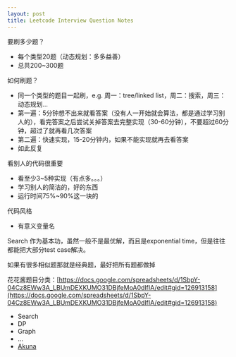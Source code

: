 ```yaml
---
layout: post
title: Leetcode Interview Question Notes
---
```


要刷多少题？

- 每个类型20题（动态规划：多多益善）
- 总共200~300题

如何刷题？

- 同一个类型的题目一起刷，e.g. 周一：tree/linked list，周二：搜索，周三：动态规划...
- 第一遍：5分钟想不出来就看答案（没有人一开始就会算法，都是通过学习别人的），看完答案之后尝试关掉答案去完整实现（30-60分钟），不要超过60分钟，超过了就再看几次答案
- 第二遍：快速实现，15-20分钟内，如果不能实现就再去看答案
- 如此反复

看别人的代码很重要

- 看至少3~5种实现（有点多。。。）
- 学习别人的简洁的，好的东西
- 运行时间75%~90%这一块的

代码风格

- 有意义变量名

Search 作为基本功，虽然一般不是最优解，而且是exponential time，但是往往都能把大部分test case解决。

如果有很多相似题那就是经典题，最好把所有题都做掉

花花酱题目分类：[https://docs.google.com/spreadsheets/d/1SbpY-04Cz8EWw3A_LBUmDEXKUMO31DBjfeMoA0dlfIA/edit#gid=126913158](https://docs.google.com/spreadsheets/d/1SbpY-04Cz8EWw3A_LBUmDEXKUMO31DBjfeMoA0dlfIA/edit#gid=126913158)

- Search
- DP
- Graph
- ...
- [Akuna](./akuna)